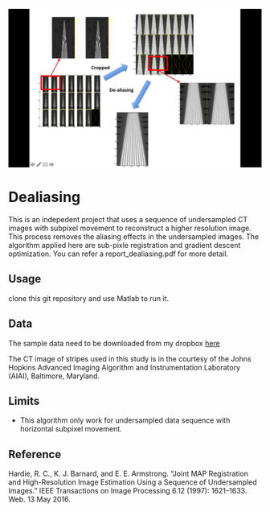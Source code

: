 ![](/images/flow.png)

# Dealiasing
This is an indepedent project that uses a sequence of undersampled CT images with subpixel movement to reconstruct a higher resolution image. This process removes the aliasing effects in the undersampled images.
The algorithm applied here are sub-pixle registration and gradient descent optimization.
You can refer a report_dealiasing.pdf for more detail.

## Usage
clone this git repository and use Matlab to run it.

## Data
The sample data need to be downloaded from my dropbox [here](https://www.dropbox.com/sh/nwgwy5t80vo1eog/AADYHt4wyS6TQXrlp2HJaPN9a?dl=0)

The CT image of stripes used in this study is in the courtesy of the Johns Hopkins Advanced Imaging Algorithm and Instrumentation Laboratory (AIAI), Baltimore, Maryland.

## Limits
* This algorithm only work for undersampled data sequence with horizontal subpixel movement.

## Reference
Hardie, R. C., K. J. Barnard, and E. E. Armstrong. “Joint MAP Registration and High-Resolution Image Estimation Using a Sequence of Undersampled Images.” IEEE Transactions on Image Processing 6.12 (1997): 1621–1633. Web. 13 May 2016.
